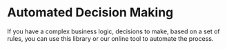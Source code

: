 # Automated Decision Making

If you have a complex business logic, decisions to make, based on a set of rules, you can use this library or our online tool to automate the process.

